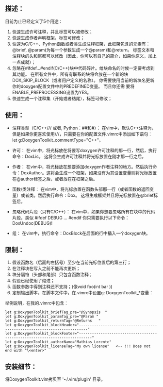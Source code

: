 ## 描述：

目前为止已经定义了5个用途：

1. 快速生成许可注释，并且标签可以被修改；
2. 快速生成作者声明框架，标签可修改；
3. 快速为C/C++、Python函数或者类生成注释框架，此框架包含的元素有：@brief, @param(为每一个参数生成一个@param)和@return。
标签文本和注释块的头和尾都可以修改（因此，你可以有自己的简介，如果你原义，加上一点成就）；
4. 忽略在#ifdef...#endif(C/C++)块中代码碎片。给块命名的时候一定要考虑到其功能。
在所有文件中，所有有联系的块将会放在一个新的块 DOX_SKIP_BLOCK（或者用户定义的名称）。
你需要使用当前的新块名更新你的doxygen配置文件中的PREDEFINED变量。
而且你还需 要将ENABLE_PREPROCESSING设置为YES。
5. 快速生成一个注释集（开始或者结尾），标签可修改；

## 使用：

- 注释类型（C/C++/// 或者, Python：##和#）：
在vim中，默认C++注释为，但是如果你更喜欢使用///，只需要在你的配置文件.vimrc中添加如下语句：
let g:DoxygenToolkit_commentType="C++"。

- 许可：
在vim中，将光标放在将要写doxygen许可注释的那一行，然后，执行命令：DoxLic。
这将会生成许可注释并将光标放置在刚才那一行之后。

- 作者： 
在vim中，将光标放在想要添加doxygen作者注释的地方。然后执行命令：DoxAuthor。这将会生成一个框架，如果没有为其设置变量则将光标放置在@author标签之后，或者放在在框架之后。

- 函数/类注释：
在vim中，将光标放置在函数头部那一行（或者函数的返回变量）或者类。然后执行命令：Dox。
这将生成框架并且将光标放置在@brief标签后。

- 忽略代码片段（只有C/C++）：
在vim中，如果你想要忽略所有在块中的代码片段，类似 #ifdef DEBUG ... #endif
你只需要执行以下命令：DoxUndoc(DEBUG)!

- 组：
在vim中，执行命令：DoxBlock在后面的行中插入一个doxygen块。

## 限制：

1. 假设函数名（后面的左括号）至少在当前光标位置后的第三行；
2. 在注释块在写入之前不能再次更新；
3. 块分隔符（头部和尾部）只包含函数注释；
4. 假设已经使用了缩进；
5. 函数参数中得到注释还不支持；(像void foo(int bar ))
6. 定制输出脚本，在脚本文件中，在.vimrc中设置g: DoxygenToolkit_*变量：

 举例说明，在我的.vimrc中包含：

    let g:DoxygenToolkit_briefTag_pre="@Synopsis  " 
    let g:DoxygenToolkit_paramTag_pre="@Param " 
    let g:DoxygenToolkit_returnTag="@Returns   " 
    let g:DoxygenToolkit_blockHeader="--------------------------------------------------------------------------" 
    let g:DoxygenToolkit_blockFooter="----------------------------------------------------------------------------" 
    let g:DoxygenToolkit_authorName="Mathias Lorente" 
    let g:DoxygenToolkit_licenseTag="My own license"   <-- !!! Does not end with "\<enter>"

## 安装细节：
将DoxygenToolkit.vim拷贝至 '~/.vim/plugin' 目录。
